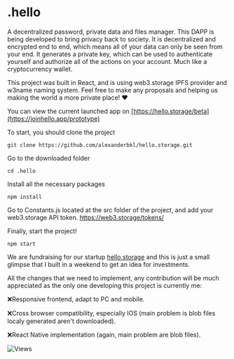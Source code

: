 # .hello
A decentralized password, private data and files manager.
This DAPP is being developed to bring privacy back to society.
It is decentralized and encrypted end to end, which means all of your data can only be seen from your end.
It generates a private key, which can be used to authenticate yourself and authorize all of the actions on your account. Much like a cryptocurrency wallet.

This project was built in React, and is using web3.storage IPFS provider and w3name naming system.
Feel free to make any proposals and helping us making the world a more private place! ❤️

You can view the current launched app on [https://hello.storage/beta](https://joinhello.app/prototype)


To start, you should clone the project
```
git clone https://github.com/alexanderbkl/hello.storage.git
```
Go to the downloaded folder
```
cd .hello
```
Install all the necessary packages
```
npm install
```
Go to Constants.js located at the src folder of the project, and add your web3.storage API token.
https://web3.storage/tokens/

Finally, start the project!
```
npm start
```

We are fundraising for our startup [hello.storage](https://joinhello.app) and this is just a small glimpse that I built in a weekend to get an idea for investments.

All the changes that we need to implement, any contribution will be much appreciated as the only one developing this project is currently me:

❌Responsive frontend, adapt to PC and mobile.

❌Cross browser compatibility, especially IOS (main problem is blob files localy generated aren't downloaded).

❌React Native implementation (again, main problem are blob files).

![Views](https://komarev.com/ghpvc/?username=goxearth)
